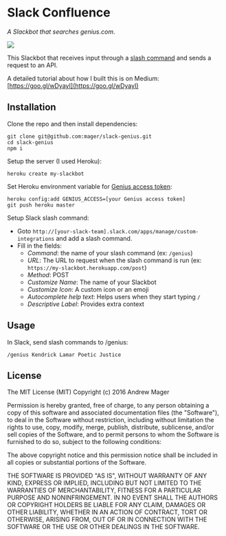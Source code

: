 # Slack Confluence

_A Slackbot that searches genius.com_.

![](https://cdn-images-1.medium.com/max/1200/1*dK--YUKXxeLgSuddFUlRWQ.png)

This Slackbot that receives input through a [slash command](https://api.slack.com/slash-commands) and sends a request to an API.

A detailed tutorial about how I built this is on Medium: [https://goo.gl/wDyayI](https://goo.gl/wDyayI)

## Installation

Clone the repo and then install dependencies:

    git clone git@github.com:mager/slack-genius.git
    cd slack-genius
    npm i


Setup the server (I used Heroku):

    heroku create my-slackbot


Set Heroku environment variable for [Genius access token](https://genius.com/api-clients):

    heroku config:add GENIUS_ACCESS=[your Genius access token]
    git push heroku master


Setup Slack slash command:

* Goto `http://[your-slack-team].slack.com/apps/manage/custom-integrations` and add a slash command.
* Fill in the fields:
  * _Command_: the name of your slash command (ex: `/genius`)
  * _URL_: The URL to request when the slash command is run (ex: `https://my-slackbot.herokuapp.com/post`)
  * _Method_: POST
  * _Customize Name_: The name of your Slackbot
  * _Customize Icon_: A custom icon or an emoji
  * _Autocomplete help text_: Helps users when they start typing `/`
  * _Descriptive Label_: Provides extra context


## Usage

In Slack, send slash commands to /genius:

    /genius Kendrick Lamar Poetic Justice


## License

The MIT License (MIT)
Copyright (c) 2016 Andrew Mager

Permission is hereby granted, free of charge, to any person obtaining a copy of this software and associated documentation files (the "Software"), to deal in the Software without restriction, including without limitation the rights to use, copy, modify, merge, publish, distribute, sublicense, and/or sell copies of the Software, and to permit persons to whom the Software is furnished to do so, subject to the following conditions:

The above copyright notice and this permission notice shall be included in all copies or substantial portions of the Software.

THE SOFTWARE IS PROVIDED "AS IS", WITHOUT WARRANTY OF ANY KIND, EXPRESS OR IMPLIED, INCLUDING BUT NOT LIMITED TO THE WARRANTIES OF MERCHANTABILITY, FITNESS FOR A PARTICULAR PURPOSE AND NONINFRINGEMENT. IN NO EVENT SHALL THE AUTHORS OR COPYRIGHT HOLDERS BE LIABLE FOR ANY CLAIM, DAMAGES OR OTHER LIABILITY, WHETHER IN AN ACTION OF CONTRACT, TORT OR OTHERWISE, ARISING FROM, OUT OF OR IN CONNECTION WITH THE SOFTWARE OR THE USE OR OTHER DEALINGS IN THE SOFTWARE.
